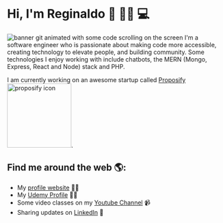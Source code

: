 <!--
**xumes/xumes** is a ✨ _special_ ✨ repository because its `README.md` (this file) appears on your GitHub profile.

Here are some ideas to get you started:

- 🔭 I’m currently working on ...
- 🌱 I’m currently learning ...
- 👯 I’m looking to collaborate on ...
- 🤔 I’m looking for help with ...
- 💬 Ask me about ...
- 📫 How to reach me: ...
- 😄 Pronouns: ...
- ⚡ Fun fact: ...
-->

# Hi, I'm Reginaldo 👋 	:man_technologist: 💻

<img src="https://media.giphy.com/media/xT9IgzoKnwFNmISR8I/giphy.gif" alt="banner git animated with some code scrolling on the screen">
I'm a software engineer who is passionate about making code more accessible, creating technology to elevate people, and building community. 
Some technologies I enjoy working with include chatbots, the MERN (Mongo, Express, React and Node) stack and PHP. 

I am currently working on an awesome startup called <a href="https://www.proposify.com">Proposify</a> 
<img src="https://media.giphy.com/media/IfmEAwUlMMyKbRD67T/giphy.gif" alt="proposify icon" width="150px">.


## Find me around the web 🌎:
- My <a href="https://www.reginaldosantos.com.br">profile website</a>  ✍🏾
- My <a href="https://www.udemy.com/user/reginaldo-marcelo-dos-santos-2/"> Udemy Profile</a> :man_teacher:
- Some video classes on my <a href="https://www.youtube.com/channel/UCqI7CYMy3nO8RrIqB64v2hQ//">Youtube Channel</a> 📹
- Sharing updates on <a href="https://www.linkedin.com/in/reginaldosantos/">LinkedIn</a> 💼
